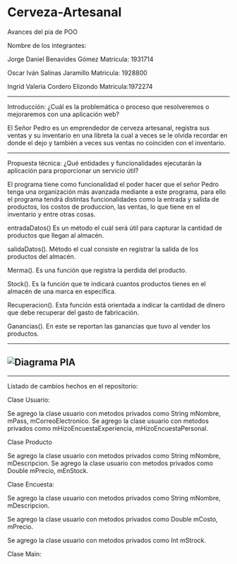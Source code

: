 
# Cerveza-Artesanal
Avances del pia de POO

Nombre de los integrantes:

Jorge Daniel Benavides Gómez Matrícula: 1931714

Oscar Iván Salinas Jaramillo Matricula: 1928800

Ingrid Valeria Cordero Elizondo Matricula:1972274

---------------------------------------------------------------------------------------------

Introducción: ¿Cuál es la problemática o proceso que resolveremos o mejoraremos con una aplicación web?


El Señor Pedro es un emprendedor de cerveza artesanal, registra sus ventas y su inventario en una libreta la cual a veces se le olvida recordar en donde el dejo y también a veces sus ventas no coinciden con el inventario.

-------------------------------------------------------------------------------------------------------------------------------

Propuesta técnica: ¿Qué entidades y funcionalidades ejecutarán la aplicación para proporcionar un servicio útil?

El programa tiene como funcionalidad el poder hacer que el señor Pedro tenga una organización más avanzada mediante a este programa, para ello el programa tendrá distintas funcionalidades como la entrada y salida de productos, los costos de produccion, las ventas, lo que tiene en el inventario y entre otras cosas.

entradaDatos() Es un método el cuál será útil para capturar la cantidad de productos que llegan al almacén.

salidaDatos(). Método el cual consiste en registrar la salida de los productos del almacén.

Merma(). Es una función que registra la perdida del producto.

Stock(). Es la función que te indicará cuantos productos tienes en el almacén de una marca en específica.

Recuperacion(). Esta función está orientada a indicar la cantidad de dinero que debe recuperar del gasto de fabricación.

Ganancias(). En este se reportan las ganancias que tuvo al vender los productos.

----------------------------------------------------------------------------------------------
![Diagrama PIA](https://user-images.githubusercontent.com/88561226/132105209-ba5cd599-be7c-4f17-a3f0-88fd3f120f23.png)
------------------------------------------------------------------------------------------------
-------------------------------------------------------------------------------------------------
Listado de cambios  hechos en el repositorio:

Clase Usuario:

Se agrego la clase usuario con metodos privados como String mNombre, mPass, mCorreoElectronico.
Se agrego la clase usuario con metodos privados como mHizoEncuestaExperiencia, mHizoEncuestaPersonal.

Clase Producto

Se agrego la clase usuario con metodos privados como String mNombre, mDescripcion.
Se agrego la clase usuario con metodos privados como Double  mPrecio, mEnStock.

Clase Encuesta:

Se agrego la clase usuario con metodos privados como String mNombre, mDescripcion.

Se agrego la clase usuario con metodos privados como Double  mCosto, mPrecio.

Se agrego la clase usuario con metodos privados como Int mStrock.

Clase Main:




